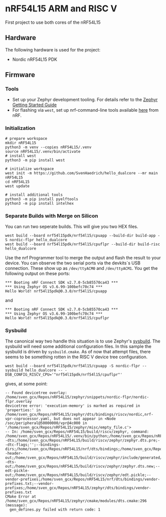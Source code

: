 # nRF54L15 ARM and RISC V

First project to use both cores of the nRF54L15

## Hardware

The following hardware is used for the project:

- Nordic nRF54L15 PDK

## Firmware

### Tools

- Set up your Zephyr development tooling. For details refer to the [Zephyr Getting Started Guide](https://docs.zephyrproject.org/latest/develop/getting_started/index.html)
- For flashing via `west`, set up nrf-command-line tools available [here](https://www.nordicsemi.com/Products/Development-tools/nRF-Command-Line-Tools/Download) from nRF.

### Initialization

	# prepare workspace
	mkdir nRF54L15
	python3 -m venv --copies nRF54L15/.venv
	source nRF54L15/.venv/bin/activate
	# install west
	python3 -m pip install west
	
	# initialize workspace
	west init -m https://github.com/SvenHaedrich/hello_dualcore --mr main nRF54L15
	cd nRF54L15
	west update
	
	# install additional tools
	python3 -m pip install pyelftools
	python3 -m pip install intelhex

### Separate Builds with Merge on Silicon

You can run two seperate builds. This will give you two HEX files.

	west build --board nrf54l15pdk/nrf54l15/cpuapp --build-dir build-app -S nordic-flpr hello_dualcore
	west build --board nrf54l15pdk/nrf54l15/cpuflpr --build-dir build-risc hello_dualcore

Use the nrf Programmer tool to merge the output and flash the result to your device. You can observe the two serial ports via the devkits´s USB connection. These show up as `/dev/ttyACM0` and `/dev/ttyACM1`. You get the following output on these ports:

	*** Booting nRF Connect SDK v2.7.0-5cb85570ca43 ***
	*** Using Zephyr OS v3.6.99-100befc70c74 ***
	Hello World! nrf54l15pdk@0.3.0/nrf54l15/cpuapp

and

	*** Booting nRF Connect SDK v2.7.0-5cb85570ca43 ***
	*** Using Zephyr OS v3.6.99-100befc70c74 ***
	Hello World! nrf54l15pdk@0.3.0/nrf54l15/cpuflpr



### Sysbuild

The canonical way two handle this situation is to use Zephyr's [sysbuild](https://docs.zephyrproject.org/latest/build/sysbuild/index.html). The sysbuild will need some additional configuration files. In this sample
the sysbuild is driven by `sysbuild.cmake`. As of now that attempt files, there seems to be something rotten in the RISC V device tree configuration.

	west build --board nrf54l15pdk/nrf54l15/cpuapp -S nordic-flpr --sysbuild hello_dualcore -- -DSB_CONFIG_RISCV_CPU='"nrf54l15pdk/nrf54l15/cpuflpr"'

gives, at some point:

```
-- Found devicetree overlay: /home/sven_gcx/Repos/nRF54L15/zephyr/snippets/nordic-flpr/nordic-flpr.overlay
devicetree error: 'execution-memory' is marked as required in 'properties:' in /home/sven_gcx/Repos/nRF54L15/zephyr/dts/bindings/riscv/nordic,nrf-vpr-coprocessor.yaml, but does not appear in <Node /soc/peripheral@50000000/vpr@4c000 in '/home/sven_gcx/Repos/nRF54L15/zephyr/misc/empty_file.c'>
-- In: /home/sven_gcx/Repos/nRF54L15/build/riscv/zephyr, command: /home/sven_gcx/Repos/nRF54L15/.venv/bin/python;/home/sven_gcx/Repos/nRF54L15/zephyr/scripts/dts/gen_defines.py;--dts;/home/sven_gcx/Repos/nRF54L15/build/riscv/zephyr/zephyr.dts.pre;--dtc-flags;'';--bindings-dirs;/home/sven_gcx/Repos/nRF54L15/nrf/dts/bindings;/home/sven_gcx/Repos/nRF54L15/zephyr/dts/bindings;--header-out;/home/sven_gcx/Repos/nRF54L15/build/riscv/zephyr/include/generated/devicetree_generated.h.new;--dts-out;/home/sven_gcx/Repos/nRF54L15/build/riscv/zephyr/zephyr.dts.new;--edt-pickle-out;/home/sven_gcx/Repos/nRF54L15/build/riscv/zephyr/edt.pickle;--vendor-prefixes;/home/sven_gcx/Repos/nRF54L15/nrf/dts/bindings/vendor-prefixes.txt;--vendor-prefixes;/home/sven_gcx/Repos/nRF54L15/zephyr/dts/bindings/vendor-prefixes.txt
CMake Error at /home/sven_gcx/Repos/nRF54L15/zephyr/cmake/modules/dts.cmake:296 (message):
  gen_defines.py failed with return code: 1
```

